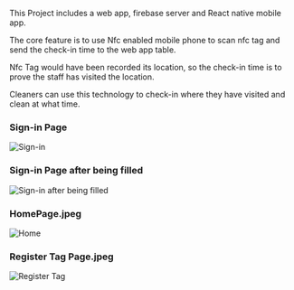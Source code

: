 This Project includes a web app, firebase server and React native mobile app.

The core feature is to use Nfc enabled mobile phone to scan nfc tag and send the check-in time to the web app table.

Nfc Tag would have been recorded its location, so the check-in time is to prove the staff has visited the location.

Cleaners can use this technology to check-in where they have visited and clean at what time.

### Sign-in Page

![Sign-in](./src/Login_Page.jpeg)

### Sign-in Page after being filled

![Sign-in after being filled](./src/Login_Page.jpeg)

### HomePage.jpeg

![Home](./src/Login_Page.jpeg)

### Register Tag Page.jpeg

![Register Tag](./src/RegisterTaG.jpeg)





